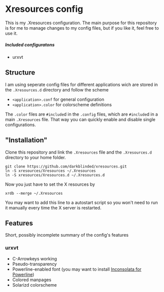 # Xresources config
This is my .Xresources configuration.  The main purpose for this repository is for me to manage changes to my config files, but if you like it, feel free to use it.

##### Included configuratons

* urxvt

## Structure

I am using seperate config files for different applications wich are stored in the `.Xresources.d` directory and follow the scheme 

* `<application>.conf` for general configuration
* `<application>.color` for colorscheme definitions

The `.color` files are `#include`d in the `.config` files, which are `#include`d in a main `.Xresources` file.  That way you can quickly enable and disable single configurations.

## "Installation"

Clone this repository and link the `.Xresources` file and the `.Xresources.d` directory to your home folder.

```
git clone https://github.com/darkblinded/xresources.git 
ln -S xresources/Xresources ~/.Xresources
ln -S xresources/Xresources.d ~/.Xresources.d
```

Now you just have to set the X resources by

```
xrdb --merge ~/.Xresources
```

You may want to add this line to a autostart script so you won't need to run it manually every time the X server is restarted.

## Features

Short, possibly incomplete summary of the config's features

### urxvt

* C-Arrowkeys working
* Pseudo-transparency
* Powerline-enabled font (you may want to install [Inconsolata for Powerline](https://github.com/powerline/fonts/tree/master/Inconsolata))
* Colored manpages
* Solarizd colorscheme
